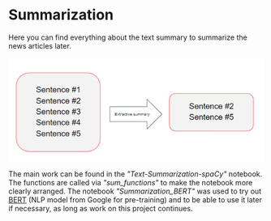 # Summarization 

Here you can find everything about the text summary to summarize the news articles later.

![Extractive Summary](ext_summary.png)

The main work can be found in the *"Text-Summarization-spaCy"* notebook. The functions are called via *"sum_functions"* to make the notebook more clearly arranged. 
The notebook *"Summarization_BERT"* was used to try out [BERT](https://towardsdatascience.com/bert-explained-state-of-the-art-language-model-for-nlp-f8b21a9b6270) (NLP model from Google for pre-training) and to be able to use it later if necessary, as long as work on this project continues. 
